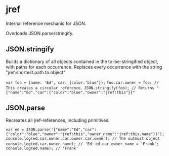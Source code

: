 jref
====

Internal reference mechanic for JSON.

Overloads JSON.parse/stringify.

JSON.stringify
--------------
Builds a dictionary of all objects contained in the to-be-stringified object, with paths for each occurrence. Replaces every occurrence with the string "jref:shortest.path.to.object"

`var foo = {name: 'Ed', car: {color:'blue'}};`
`foo.car.owner = foo; // This creates a circular reference.`
`JSON.stringify(foo); // Returns "{"name":"Ed","car":{"color":"blue","owner":"jref:this"}}"`

JSON.parse
----------
Recreates all jref-references, including primitives.

`var ed = JSON.parse('{"name":"Ed","car":{"color":"blue","owner":"jref:this","owner_name":"jref:this.name"}}');`
`console.log(ed.car.owner.car.owner.car.owner); // The outmost object`
`console.log(ed.car.owner_name); // 'Ed'`
`ed.car.owner_name = 'Frank';`
`console.log(ed.name); // 'Frank'`
